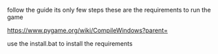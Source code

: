 follow the guide its only few steps 
these are the requirements to run the game 

https://www.pygame.org/wiki/CompileWindows?parent=

use the install.bat to install the requirements

